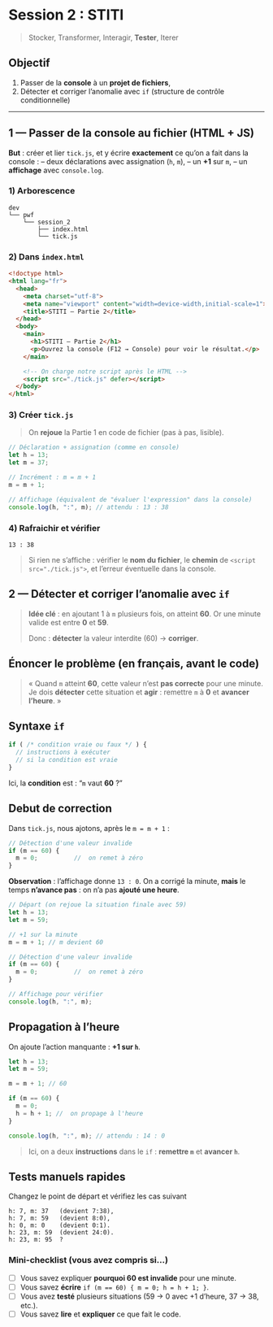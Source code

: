 # Session 2 : STITI

> Stocker, Transformer, Interagir, **Tester**, Iterer

## Objectif 

1. Passer de la **console** à un **projet de fichiers**, 
2. Détecter et corriger l’anomalie avec `if` (structure de contrôle conditionnelle)

---

## 1 — Passer de la console au fichier (HTML + JS)

**But** : créer et lier `tick.js`, et y écrire **exactement** ce qu’on a fait dans la console :
– deux déclarations avec assignation (`h`, `m`),
– un **+1** sur `m`,
– un **affichage** avec `console.log`.

### 1) Arborescence
```
dev
└── pwf
    └── session_2
        ├── index.html
        └── tick.js
```

### 2) Dans `index.html`

```html
<!doctype html>
<html lang="fr">
  <head>
    <meta charset="utf-8">
    <meta name="viewport" content="width=device-width,initial-scale=1">
    <title>STITI — Partie 2</title>
  </head>
  <body>
    <main>
      <h1>STITI — Partie 2</h1>
      <p>Ouvrez la console (F12 → Console) pour voir le résultat.</p>
    </main>

    <!-- On charge notre script après le HTML -->
    <script src="./tick.js" defer></script>
  </body>
</html>
```

### 3) Créer `tick.js`

> On **rejoue** la Partie 1 en code de fichier (pas à pas, lisible).

```js
// Déclaration + assignation (comme en console)
let h = 13;
let m = 37;

// Incrément : m = m + 1
m = m + 1;

// Affichage (équivalent de "évaluer l'expression" dans la console)
console.log(h, ":", m); // attendu : 13 : 38
```

### 4) Rafraichir et vérifier


```
13 : 38
```

> Si rien ne s’affiche : vérifier le **nom du fichier**, le **chemin** de `<script src="./tick.js">`, et l’erreur éventuelle dans la console.



## 2 — Détecter et corriger l’anomalie avec `if`


> **Idée clé** : en ajoutant 1 à `m` plusieurs fois, on atteint **60**. Or une minute valide est entre **0** et **59**.
>
>Donc : **détecter** la valeur interdite (60) → **corriger**.

## Énoncer le problème (en français, avant le code)

> « Quand `m` atteint **60**, cette valeur n’est **pas correcte** pour une minute.
> Je dois **détecter** cette situation et **agir** : remettre `m` à **0** et **avancer l’heure**. »

## Syntaxe `if`

```js
if ( /* condition vraie ou faux */ ) {
  // instructions à exécuter 
  // si la condition est vraie
}
```

Ici, la **condition** est : “`m` vaut **60** ?”

## Debut de correction

Dans `tick.js`, nous ajotons, après le `m = m + 1` :

```js
// Détection d'une valeur invalide
if (m == 60) {
  m = 0;          //  on remet à zéro
}
```

**Observation** : l’affichage donne `13 : 0`.
On a corrigé la minute, **mais** le temps **n’avance pas** : on n’a pas **ajouté une heure**.


```js
// Départ (on rejoue la situation finale avec 59)
let h = 13;
let m = 59;

// +1 sur la minute
m = m + 1; // m devient 60

// Détection d'une valeur invalide
if (m == 60) {
  m = 0;          //  on remet à zéro
}

// Affichage pour vérifier
console.log(h, ":", m);
```

## Propagation à l’heure

On ajoute l’action manquante : **+1 sur `h`**.

```js
let h = 13;
let m = 59;

m = m + 1; // 60

if (m == 60) {
  m = 0;
  h = h + 1; //  on propage à l'heure
}

console.log(h, ":", m); // attendu : 14 : 0
```

> Ici, on a deux **instructions** dans le `if` : **remettre `m`** et **avancer `h`**.

## Tests manuels rapides

Changez le point de départ et vérifiez les cas suivant
```
h: 7, m: 37   (devient 7:38),
h: 7, m: 59   (devient 8:0),
h: 0, m: 0    (devient 0:1).
h: 23, m: 59  (devient 24:0).
h: 23, m: 95  ?
```

### Mini-checklist (vous avez compris si…)

* [ ] Vous savez expliquer **pourquoi 60 est invalide** pour une minute.
* [ ] Vous savez **écrire** `if (m == 60) { m = 0; h = h + 1; }`.
* [ ] Vous avez **testé** plusieurs situations (59 → 0 avec +1 d’heure, 37 → 38, etc.).
* [ ] Vous savez **lire** et **expliquer** ce que fait le code.